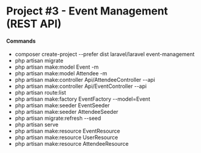 # Project #3 - Event Management (REST API)

#### Commands
- composer create-project --prefer dist laravel/laravel event-management
- php artisan migrate
- php artisan make:model Event -m
- php artisan make:model Attendee -m
- php artisan make:controller Api/AttendeeController --api
- php artisan make:controller Api/EventController --api
- php artisan route:list
- php artisan make:factory EventFactory --model=Event
- php artisan make:seeder EventSeeder
- php artisan make:seeder AttendeeSeeder
- php artisan migrate:refresh --seed
- php artisan serve
- php artisan make:resource EventResource
- php artisan make:resource UserResource
- php artisan make:resource AttendeeResource
